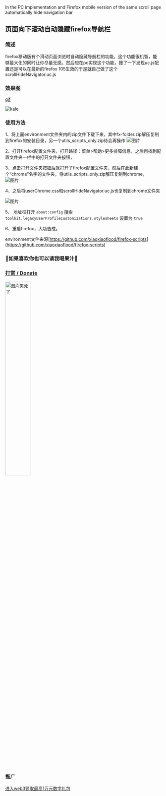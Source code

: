 In the PC implementation and Firefox mobile version of the same scroll page automatically hide navigation bar
## 页面向下滚动自动隐藏firefox导航栏
### 简述
firefox移动版有个滑动页面浏览时自动隐藏导航栏的功能，这个功能很机智，能够最大化的同时让你尽量无感。然后想在pc实现这个功能，搜了一下发现uc.js配置还是可以在最新的firefox 105生效的于是就自己做了这个scrollHideNavigator.uc.js
### 效果图
[gif](https://ozingi.github.io/img/Preview_scrollHideNavigator.gif)

<img src="https://ozingi.github.io/img/Preview_scrollHideNavigator.gif" alt="kale"/>


### 使用方法
1、将上面environment文件夹内的zip文件下载下来，其中fx-folder.zip解压复制到firefox的安装目录，另一个utils_scripts_only.zip待会再操作
![图片](https://user-images.githubusercontent.com/23213458/184523496-dc5bc83e-2e1e-4d74-bd2d-cfd1e96ae2a1.png)

2、打开firefox配置文件夹，打开路径：菜单>帮助>更多排障信息，之后再找到配置文件夹一栏中的打开文件夹按钮，

3、点击打开文件夹按钮后就打开了firefox配置文件夹，然后在此新建个“chrome”名字的文件夹，将utils_scripts_only.zip解压复制到chrome，
![图片](https://user-images.githubusercontent.com/23213458/184523514-0865c8a6-cc1d-4711-8cbb-5ddfe40a904e.png)

4、之后将userChrome.css和scrollHideNavigator.uc.js也复制到chrome文件夹

![图片](https://user-images.githubusercontent.com/23213458/184523536-3b363e99-6e49-4af0-8a25-3e7f82f34467.png)

5、 地址栏打开 `about:config` 搜索 `toolkit.legacyUserProfileCustomizations.stylesheets` 设置为 `true`

6、重启firefox，大功告成。

environment文件来源[https://github.com/xiaoxiaoflood/firefox-scripts](https://github.com/xiaoxiaoflood/firefox-scripts)

### 🥰如果喜欢你也可以请我喝果汁🥰
### [打赏 / Donate](https://ozingi.github.io/img/payment/Alipay.jpg)
<img alt="图片笑死了" style="width:40% " src="https://ozingi.github.io/img/payment/Alipay.jpg"/>

### 推广
[进入web3领取最高1万元数字礼包](https://ozingi.github.io/html/AD/crypto.html)

